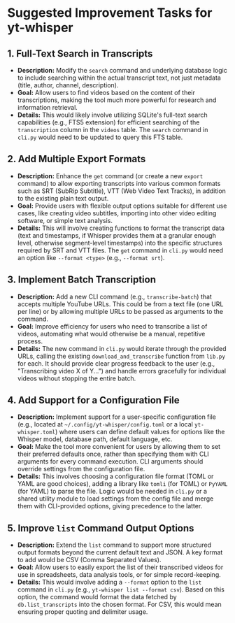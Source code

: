 # Suggested Improvement Tasks for yt-whisper

## 1. Full-Text Search in Transcripts

*   **Description:** Modify the `search` command and underlying database logic to include searching within the actual transcript text, not just metadata (title, author, channel, description).
*   **Goal:** Allow users to find videos based on the content of their transcriptions, making the tool much more powerful for research and information retrieval.
*   **Details:** This would likely involve utilizing SQLite's full-text search capabilities (e.g., FTS5 extension) for efficient searching of the `transcription` column in the `videos` table. The `search` command in `cli.py` would need to be updated to query this FTS table.

## 2. Add Multiple Export Formats

*   **Description:** Enhance the `get` command (or create a new `export` command) to allow exporting transcripts into various common formats such as SRT (SubRip Subtitle), VTT (Web Video Text Tracks), in addition to the existing plain text output.
*   **Goal:** Provide users with flexible output options suitable for different use cases, like creating video subtitles, importing into other video editing software, or simple text analysis.
*   **Details:** This will involve creating functions to format the transcript data (text and timestamps, if Whisper provides them at a granular enough level, otherwise segment-level timestamps) into the specific structures required by SRT and VTT files. The `get` command in `cli.py` would need an option like `--format <type>` (e.g., `--format srt`).

## 3. Implement Batch Transcription

*   **Description:** Add a new CLI command (e.g., `transcribe-batch`) that accepts multiple YouTube URLs. This could be from a text file (one URL per line) or by allowing multiple URLs to be passed as arguments to the command.
*   **Goal:** Improve efficiency for users who need to transcribe a list of videos, automating what would otherwise be a manual, repetitive process.
*   **Details:** The new command in `cli.py` would iterate through the provided URLs, calling the existing `download_and_transcribe` function from `lib.py` for each. It should provide clear progress feedback to the user (e.g., "Transcribing video X of Y...") and handle errors gracefully for individual videos without stopping the entire batch.

## 4. Add Support for a Configuration File

*   **Description:** Implement support for a user-specific configuration file (e.g., located at `~/.config/yt-whisper/config.toml` or a local `yt-whisper.toml`) where users can define default values for options like the Whisper model, database path, default language, etc.
*   **Goal:** Make the tool more convenient for users by allowing them to set their preferred defaults once, rather than specifying them with CLI arguments for every command execution. CLI arguments should override settings from the configuration file.
*   **Details:** This involves choosing a configuration file format (TOML or YAML are good choices), adding a library like `tomli` (for TOML) or `PyYAML` (for YAML) to parse the file. Logic would be needed in `cli.py` or a shared utility module to load settings from the config file and merge them with CLI-provided options, giving precedence to the latter.

## 5. Improve `list` Command Output Options

*   **Description:** Extend the `list` command to support more structured output formats beyond the current default text and JSON. A key format to add would be CSV (Comma Separated Values).
*   **Goal:** Allow users to easily export the list of their transcribed videos for use in spreadsheets, data analysis tools, or for simple record-keeping.
*   **Details:** This would involve adding a `--format` option to the `list` command in `cli.py` (e.g., `yt-whisper list --format csv`). Based on this option, the command would format the data fetched by `db.list_transcripts` into the chosen format. For CSV, this would mean ensuring proper quoting and delimiter usage.
